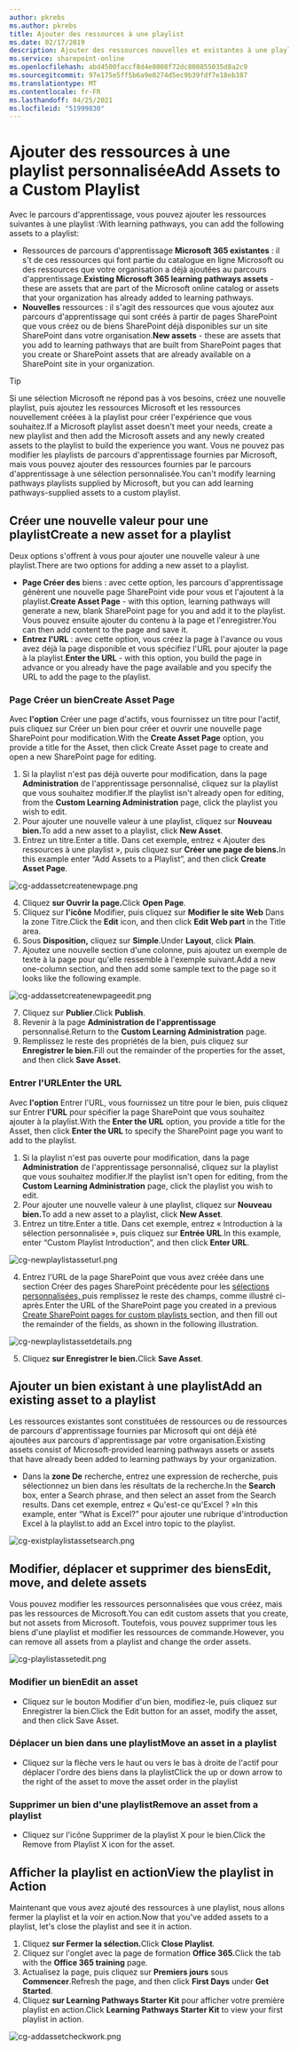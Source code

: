 ```yaml
---
author: pkrebs
ms.author: pkrebs
title: Ajouter des ressources à une playlist
ms.date: 02/17/2019
description: Ajouter des ressources nouvelles et existantes à une playlist de parcours d'apprentissage
ms.service: sharepoint-online
ms.openlocfilehash: abd4500faccf8d4e8008f72dc800855035d8a2c9
ms.sourcegitcommit: 97e175e5ff5b6a9e0274d5ec9b39fdf7e18eb387
ms.translationtype: MT
ms.contentlocale: fr-FR
ms.lasthandoff: 04/25/2021
ms.locfileid: "51999830"
---
```

# <a name="add-assets-to-a-custom-playlist"></a><span data-ttu-id="13a21-103">Ajouter des ressources à une playlist personnalisée</span><span class="sxs-lookup"><span data-stu-id="13a21-103">Add Assets to a Custom Playlist</span></span>

<span data-ttu-id="13a21-104">Avec le parcours d'apprentissage, vous pouvez ajouter les ressources suivantes à une playlist :</span><span class="sxs-lookup"><span data-stu-id="13a21-104">With learning pathways, you can add the following assets to a playlist:</span></span>

- <span data-ttu-id="13a21-105">Ressources de parcours d'apprentissage **Microsoft 365 existantes** : il s't de ces ressources qui font partie du catalogue en ligne Microsoft ou des ressources que votre organisation a déjà ajoutées au parcours d'apprentissage.</span><span class="sxs-lookup"><span data-stu-id="13a21-105">**Existing Microsoft 365 learning pathways assets** - these are assets that are part of the Microsoft online catalog or assets that your organization has already added to learning pathways.</span></span>
- <span data-ttu-id="13a21-106">**Nouvelles** ressources : il s'agit des ressources que vous ajoutez aux parcours d'apprentissage qui sont créés à partir de pages SharePoint que vous créez ou de biens SharePoint déjà disponibles sur un site SharePoint dans votre organisation.</span><span class="sxs-lookup"><span data-stu-id="13a21-106">**New assets** - these are assets that you add to learning pathways that are built from SharePoint pages that you create or SharePoint assets that are already available on a SharePoint site in your organization.</span></span> 

> [!TIP]
> <span data-ttu-id="13a21-107">Si une sélection Microsoft ne répond pas à vos besoins, créez une nouvelle playlist, puis ajoutez les ressources Microsoft et les ressources nouvellement créées à la playlist pour créer l'expérience que vous souhaitez.</span><span class="sxs-lookup"><span data-stu-id="13a21-107">If a Microsoft playlist asset doesn't meet your needs, create a new playlist and then add the Microsoft assets and any newly created assets to the playlist to build the experience you want.</span></span> <span data-ttu-id="13a21-108">Vous ne pouvez pas modifier les playlists de parcours d'apprentissage fournies par Microsoft, mais vous pouvez ajouter des ressources fournies par le parcours d'apprentissage à une sélection personnalisée.</span><span class="sxs-lookup"><span data-stu-id="13a21-108">You can't modify learning pathways playlists supplied by Microsoft, but you can add learning pathways-supplied assets to a custom playlist.</span></span>   

## <a name="create-a-new-asset-for-a-playlist"></a><span data-ttu-id="13a21-109">Créer une nouvelle valeur pour une playlist</span><span class="sxs-lookup"><span data-stu-id="13a21-109">Create a new asset for a playlist</span></span>

<span data-ttu-id="13a21-110">Deux options s'offrent à vous pour ajouter une nouvelle valeur à une playlist.</span><span class="sxs-lookup"><span data-stu-id="13a21-110">There are two options for adding a new asset to a playlist.</span></span>

- <span data-ttu-id="13a21-111">**Page Créer des** biens : avec cette option, les parcours d'apprentissage génèrent une nouvelle page SharePoint vide pour vous et l'ajoutent à la playlist.</span><span class="sxs-lookup"><span data-stu-id="13a21-111">**Create Asset Page** - with this option, learning pathways will generate a new,  blank SharePoint page for you and add it to the playlist.</span></span> <span data-ttu-id="13a21-112">Vous pouvez ensuite ajouter du contenu à la page et l'enregistrer.</span><span class="sxs-lookup"><span data-stu-id="13a21-112">You can then add content to the page and save it.</span></span>  
- <span data-ttu-id="13a21-113">**Entrez l'URL** : avec cette option, vous créez la page à l'avance ou vous avez déjà la page disponible et vous spécifiez l'URL pour ajouter la page à la playlist.</span><span class="sxs-lookup"><span data-stu-id="13a21-113">**Enter the URL** - with this option, you build the page in advance or you already have the page available and you specify the URL to add the page to the playlist.</span></span>

### <a name="create-asset-page"></a><span data-ttu-id="13a21-114">Page Créer un bien</span><span class="sxs-lookup"><span data-stu-id="13a21-114">Create Asset Page</span></span> 
<span data-ttu-id="13a21-115">Avec **l'option** Créer une page d'actifs, vous fournissez un titre pour l'actif, puis cliquez sur Créer un bien pour créer et ouvrir une nouvelle page SharePoint pour modification.</span><span class="sxs-lookup"><span data-stu-id="13a21-115">With the **Create Asset Page** option, you provide a title for the Asset, then click Create Asset page to create and open a new SharePoint page for editing.</span></span> 

1.  <span data-ttu-id="13a21-116">Si la playlist n'est pas déjà ouverte pour modification, dans la page **Administration** de l'apprentissage personnalisé, cliquez sur la playlist que vous souhaitez modifier.</span><span class="sxs-lookup"><span data-stu-id="13a21-116">If the playlist isn't already open for editing, from the **Custom Learning Administration** page, click the playlist you wish to edit.</span></span> 
2. <span data-ttu-id="13a21-117">Pour ajouter une nouvelle valeur à une playlist, cliquez sur **Nouveau bien.**</span><span class="sxs-lookup"><span data-stu-id="13a21-117">To add a new asset to a playlist, click **New Asset**.</span></span> 
3. <span data-ttu-id="13a21-118">Entrez un titre.</span><span class="sxs-lookup"><span data-stu-id="13a21-118">Enter a title.</span></span> <span data-ttu-id="13a21-119">Dans cet exemple, entrez « Ajouter des ressources à une playlist », puis cliquez sur **Créer une page de biens.**</span><span class="sxs-lookup"><span data-stu-id="13a21-119">In this example enter “Add Assets to a Playlist”, and then click **Create Asset Page**.</span></span>

![cg-addassetcreatenewpage.png](media/cg-addassetcreatenewpage.png)

4. <span data-ttu-id="13a21-121">Cliquez **sur Ouvrir la page.**</span><span class="sxs-lookup"><span data-stu-id="13a21-121">Click **Open Page**.</span></span>
5. <span data-ttu-id="13a21-122">Cliquez sur **l'icône** Modifier, puis cliquez sur **Modifier le site Web** Dans la zone Titre.</span><span class="sxs-lookup"><span data-stu-id="13a21-122">Click the **Edit** icon, and then click **Edit Web part** in the Title area.</span></span>
6. <span data-ttu-id="13a21-123">Sous **Disposition,** cliquez sur **Simple**.</span><span class="sxs-lookup"><span data-stu-id="13a21-123">Under **Layout**, click **Plain**.</span></span> 
7. <span data-ttu-id="13a21-124">Ajoutez une nouvelle section d'une colonne, puis ajoutez un exemple de texte à la page pour qu'elle ressemble à l'exemple suivant.</span><span class="sxs-lookup"><span data-stu-id="13a21-124">Add a new one-column section, and then add some sample text to the page so it looks like the following example.</span></span> 

![cg-addassetcreatenewpageedit.png](media/cg-addassetcreatenewpageedit.png)

7. <span data-ttu-id="13a21-126">Cliquez sur **Publier**.</span><span class="sxs-lookup"><span data-stu-id="13a21-126">Click **Publish**.</span></span>
8. <span data-ttu-id="13a21-127">Revenir à la page **Administration de l'apprentissage** personnalisé.</span><span class="sxs-lookup"><span data-stu-id="13a21-127">Return to the **Custom Learning Administration** page.</span></span> 
9. <span data-ttu-id="13a21-128">Remplissez le reste des propriétés de la bien, puis cliquez sur **Enregistrer le bien.**</span><span class="sxs-lookup"><span data-stu-id="13a21-128">Fill out the remainder of the properties for the asset, and then click **Save Asset.**</span></span>

### <a name="enter-the-url"></a><span data-ttu-id="13a21-129">Entrer l'URL</span><span class="sxs-lookup"><span data-stu-id="13a21-129">Enter the URL</span></span>
<span data-ttu-id="13a21-130">Avec **l'option** Entrer l'URL, vous fournissez un titre pour le bien, puis cliquez sur Entrer **l'URL** pour spécifier la page SharePoint que vous souhaitez ajouter à la playlist.</span><span class="sxs-lookup"><span data-stu-id="13a21-130">With the **Enter the URL** option, you provide a title for the Asset, then click **Enter the URL** to specify the SharePoint page you want to add to the playlist.</span></span> 

1.  <span data-ttu-id="13a21-131">Si la playlist n'est pas ouverte pour modification, dans la page **Administration** de l'apprentissage personnalisé, cliquez sur la playlist que vous souhaitez modifier.</span><span class="sxs-lookup"><span data-stu-id="13a21-131">If the playlist isn't open for editing, from the **Custom Learning Administration** page, click the playlist you wish to edit.</span></span> 
2. <span data-ttu-id="13a21-132">Pour ajouter une nouvelle valeur à une playlist, cliquez sur **Nouveau bien.**</span><span class="sxs-lookup"><span data-stu-id="13a21-132">To add a new asset to a playlist, click **New Asset**.</span></span> 
3. <span data-ttu-id="13a21-133">Entrez un titre.</span><span class="sxs-lookup"><span data-stu-id="13a21-133">Enter a title.</span></span> <span data-ttu-id="13a21-134">Dans cet exemple, entrez « Introduction à la sélection personnalisée », puis cliquez sur **Entrée URL**.</span><span class="sxs-lookup"><span data-stu-id="13a21-134">In this example, enter “Custom Playlist Introduction”, and then click **Enter URL**.</span></span> 

![cg-newplaylistasseturl.png](media/cg-newplaylistasseturl.png)

4. <span data-ttu-id="13a21-136">Entrez l'URL de la page SharePoint que vous avez créée dans une section Créer des pages SharePoint précédente pour les [sélections personnalisées, ](custom_createnewpage.md) puis remplissez le reste des champs, comme illustré ci-après.</span><span class="sxs-lookup"><span data-stu-id="13a21-136">Enter the URL of the SharePoint page you created in a previous [Create SharePoint pages for custom playlists ](custom_createnewpage.md) section, and then fill out the remainder of the fields, as shown in the following illustration.</span></span>

![cg-newplaylistassetdetails.png](media/cg-newplaylistassetdetails.png)

5. <span data-ttu-id="13a21-138">Cliquez **sur Enregistrer le bien.**</span><span class="sxs-lookup"><span data-stu-id="13a21-138">Click **Save Asset**.</span></span> 

## <a name="add-an-existing-asset-to-a-playlist"></a><span data-ttu-id="13a21-139">Ajouter un bien existant à une playlist</span><span class="sxs-lookup"><span data-stu-id="13a21-139">Add an existing asset to a playlist</span></span>

<span data-ttu-id="13a21-140">Les ressources existantes sont constituées de ressources ou de ressources de parcours d'apprentissage fournies par Microsoft qui ont déjà été ajoutées aux parcours d'apprentissage par votre organisation.</span><span class="sxs-lookup"><span data-stu-id="13a21-140">Existing assets consist of Microsoft-provided learning pathways assets or assets that have already been added to learning pathways by your organization.</span></span> 

- <span data-ttu-id="13a21-141">Dans la **zone De** recherche, entrez une expression de recherche, puis sélectionnez un bien dans les résultats de la recherche.</span><span class="sxs-lookup"><span data-stu-id="13a21-141">In the **Search** box, enter a Search phrase, and then select an asset from the Search results.</span></span> <span data-ttu-id="13a21-142">Dans cet exemple, entrez « Qu'est-ce qu'Excel ? »</span><span class="sxs-lookup"><span data-stu-id="13a21-142">In this example, enter “What is Excel?”</span></span> <span data-ttu-id="13a21-143">pour ajouter une rubrique d'introduction Excel à la playlist.</span><span class="sxs-lookup"><span data-stu-id="13a21-143">to add an Excel intro topic to the playlist.</span></span>

![cg-existplaylistassetsearch.png](media/cg-existplaylistassetsearch.png)

## <a name="edit-move-and-delete-assets"></a><span data-ttu-id="13a21-145">Modifier, déplacer et supprimer des biens</span><span class="sxs-lookup"><span data-stu-id="13a21-145">Edit, move, and delete assets</span></span>
<span data-ttu-id="13a21-146">Vous pouvez modifier les ressources personnalisées que vous créez, mais pas les ressources de Microsoft.</span><span class="sxs-lookup"><span data-stu-id="13a21-146">You can edit custom assets that you create, but not assets from Microsoft.</span></span> <span data-ttu-id="13a21-147">Toutefois, vous pouvez supprimer tous les biens d'une playlist et modifier les ressources de commande.</span><span class="sxs-lookup"><span data-stu-id="13a21-147">However, you can remove all assets from a playlist and change the order assets.</span></span> 

![cg-playlistassetedit.png](media/cg-playlistassetedit.png)

### <a name="edit-an-asset"></a><span data-ttu-id="13a21-149">Modifier un bien</span><span class="sxs-lookup"><span data-stu-id="13a21-149">Edit an asset</span></span>
- <span data-ttu-id="13a21-150">Cliquez sur le bouton Modifier d'un bien, modifiez-le, puis cliquez sur Enregistrer la bien.</span><span class="sxs-lookup"><span data-stu-id="13a21-150">Click the Edit button for an asset, modify the asset, and then click Save Asset.</span></span> 

### <a name="move-an-asset-in-a-playlist"></a><span data-ttu-id="13a21-151">Déplacer un bien dans une playlist</span><span class="sxs-lookup"><span data-stu-id="13a21-151">Move an asset in a playlist</span></span>
- <span data-ttu-id="13a21-152">Cliquez sur la flèche vers le haut ou vers le bas à droite de l'actif pour déplacer l'ordre des biens dans la playlist</span><span class="sxs-lookup"><span data-stu-id="13a21-152">Click the up or down arrow to the right of the asset to move the asset order in the playlist</span></span>

### <a name="remove-an-asset-from-a-playlist"></a><span data-ttu-id="13a21-153">Supprimer un bien d'une playlist</span><span class="sxs-lookup"><span data-stu-id="13a21-153">Remove an asset from a playlist</span></span>
- <span data-ttu-id="13a21-154">Cliquez sur l'icône Supprimer de la playlist X pour le bien.</span><span class="sxs-lookup"><span data-stu-id="13a21-154">Click the Remove from Playlist X icon for the asset.</span></span> 

## <a name="view-the-playlist-in-action"></a><span data-ttu-id="13a21-155">Afficher la playlist en action</span><span class="sxs-lookup"><span data-stu-id="13a21-155">View the playlist in Action</span></span>
<span data-ttu-id="13a21-156">Maintenant que vous avez ajouté des ressources à une playlist, nous allons fermer la playlist et la voir en action.</span><span class="sxs-lookup"><span data-stu-id="13a21-156">Now that you've added assets to a playlist, let's close the playlist and see it in action.</span></span> 

1. <span data-ttu-id="13a21-157">Cliquez **sur Fermer la sélection.**</span><span class="sxs-lookup"><span data-stu-id="13a21-157">Click **Close Playlist**.</span></span>
2. <span data-ttu-id="13a21-158">Cliquez sur l'onglet avec la page de formation **Office 365.**</span><span class="sxs-lookup"><span data-stu-id="13a21-158">Click the tab with the **Office 365 training** page.</span></span>
3. <span data-ttu-id="13a21-159">Actualisez la page, puis cliquez sur **Premiers jours** sous **Commencer**.</span><span class="sxs-lookup"><span data-stu-id="13a21-159">Refresh the page, and then click **First Days** under **Get Started**.</span></span>
4. <span data-ttu-id="13a21-160">Cliquez **sur Learning Pathways Starter Kit** pour afficher votre première playlist en action.</span><span class="sxs-lookup"><span data-stu-id="13a21-160">Click **Learning Pathways Starter Kit** to view your first playlist in action.</span></span> 

![cg-addassetcheckwork.png](media/cg-addassetcheckwork.png)
